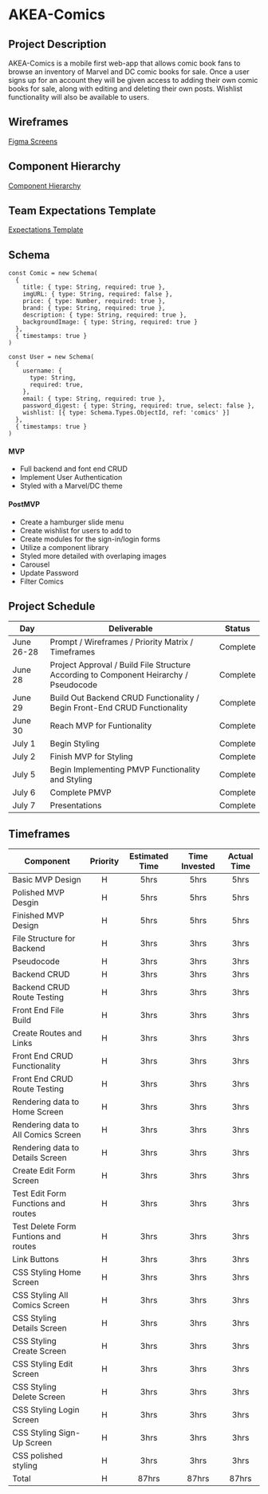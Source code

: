 # AKEA-Comics

## Project Description

AKEA-Comics is a mobile first web-app that allows comic book fans to browse an inventory of Marvel and DC comic books for sale. Once a user signs up for an account they will be given access to adding their own comic books for sale, along with editing and deleting their own posts.  Wishlist functionality will also be available to users.

## Wireframes

<a href='https://www.figma.com/file/gB4MT2PpxvD37yNjfYvO1H/Akea-Comics?node-id=4%3A2' rel="nofollow">Figma Screens</a>

## Component Hierarchy

<a href='https://whimsical.com/component-hierarchy-v1-2-5b9piMi9M2te5wL6bknmnc' rel="nofollow">Component Hierarchy</a>

## Team Expectations Template

<a href='https://docs.google.com/document/d/1HI1UQxEjJpgUCtooSCzJ-FHl192krMwmM2SGplIyFws/edit' rel="nofollow">Expectations Template</a>

## Schema

```
const Comic = new Schema(
  {
    title: { type: String, required: true },
    imgURL: { type: String, required: false },
    price: { type: Number, required: true },
    brand: { type: String, required: true },
    description: { type: String, required: true },
    backgroundImage: { type: String, required: true }
  },
  { timestamps: true }
)
```

```
const User = new Schema(
  {
    username: {
      type: String,
      required: true,
    },
    email: { type: String, required: true },
    password_digest: { type: String, required: true, select: false },
    wishlist: [{ type: Schema.Types.ObjectId, ref: 'comics' }]
  },
  { timestamps: true }
)
```

#### MVP

- Full backend and font end CRUD
- Implement User Authentication
- Styled with a Marvel/DC theme

#### PostMVP

- Create a hamburger slide menu
- Create wishlist for users to add to
- Create modules for the sign-in/login forms
- Utilize a component library
- Styled more detailed with overlaping images
- Carousel
- Update Password
- Filter Comics


## Project Schedule

| Day        | Deliverable                                                                           | Status     |
| ---------- | ------------------------------------------------------------------------------------- | ---------- |
| June 26-28 | Prompt / Wireframes / Priority Matrix / Timeframes                                    | Complete |
| June 28    | Project Approval / Build File Structure According to Component Heirarchy / Pseudocode | Complete |
| June 29    | Build Out Backend CRUD Functionality / Begin Front-End CRUD Functionality             | Complete |
| June 30    | Reach MVP for Funtionality                                                            | Complete |
| July 1     | Begin Styling                                                                         | Complete |
| July 2     | Finish MVP for Styling                                                                | Complete |
| July 5     | Begin Implementing PMVP Functionality and Styling                                     | Complete |
| July 6     | Complete PMVP                                                                         | Complete |
| July 7     | Presentations                                                                         | Complete |

## Timeframes

| Component                            | Priority | Estimated Time | Time Invested | Actual Time |
| ------------------------------------ | :------: | :------------: | :-----------: | :---------: |
| Basic MVP Design                     |    H     |      5hrs      |      5hrs      |     5hrs     |
| Polished MVP Desgin                  |    H     |      5hrs      |      5hrs      |     5hrs     |
| Finished MVP Design                  |    H     |      5hrs      |      5hrs      |     5hrs     |
| File Structure for Backend           |    H     |      3hrs      |      3hrs      |     3hrs     |
| Pseudocode                           |    H     |      3hrs      |      3hrs      |     3hrs     |
| Backend CRUD                         |    H     |      3hrs      |      3hrs      |     3hrs     |
| Backend CRUD Route Testing           |    H     |      3hrs      |      3hrs      |     3hrs     |
| Front End File Build                 |    H     |      3hrs      |      3hrs      |     3hrs     |
| Create Routes and Links              |    H     |      3hrs      |      3hrs      |     3hrs     |
| Front End CRUD Functionality         |    H     |      3hrs      |      3hrs      |     3hrs     |
| Front End CRUD Route Testing         |    H     |      3hrs      |      3hrs      |     3hrs     |
| Rendering data to Home Screen        |    H     |      3hrs      |      3hrs      |     3hrs     |
| Rendering data to All Comics Screen  |    H     |      3hrs      |      3hrs      |     3hrs     |
| Rendering data to Details Screen     |    H     |      3hrs      |      3hrs      |     3hrs     |
| Create Edit Form Screen              |    H     |      3hrs      |      3hrs      |     3hrs     |
| Test Edit Form Functions and routes  |    H     |      3hrs      |      3hrs      |     3hrs     |
| Test Delete Form Funtions and routes |    H     |      3hrs      |      3hrs      |     3hrs     |
| Link Buttons                         |    H     |      3hrs      |      3hrs      |     3hrs     |
| CSS Styling Home Screen              |    H     |      3hrs      |      3hrs      |     3hrs     |
| CSS Styling All Comics Screen        |    H     |      3hrs      |      3hrs      |     3hrs     |
| CSS Styling Details Screen           |    H     |      3hrs      |      3hrs      |     3hrs     |
| CSS Styling Create Screen            |    H     |      3hrs      |      3hrs      |     3hrs     |
| CSS Styling Edit Screen              |    H     |      3hrs      |      3hrs      |     3hrs     |
| CSS Styling Delete Screen            |    H     |      3hrs      |      3hrs      |     3hrs     |
| CSS Styling Login Screen             |    H     |      3hrs      |      3hrs      |     3hrs     |
| CSS Styling Sign-Up Screen           |    H     |      3hrs      |      3hrs      |     3hrs     |
| CSS polished styling                 |    H     |      3hrs      |      3hrs      |     3hrs     |
| Total                                |    H     |     87hrs      |     87hrs      |    87hrs     |
